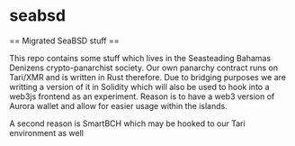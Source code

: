 # seabsd
== Migrated SeaBSD stuff ==

This repo contains some stuff which lives in the Seasteading Bahamas Denizens
crypto-panarchist society. Our own panarchy contract runs on Tari/XMR and is
written in Rust therefore. Due to bridging purposes we are writting a version
of it in Solidity which will also be used to hook into a web3js frontend as an
experiment. Reason is to have a web3 version of Aurora wallet and allow for
easier usage within the islands.

A second reason is SmartBCH which may be hooked to our Tari environment as well


